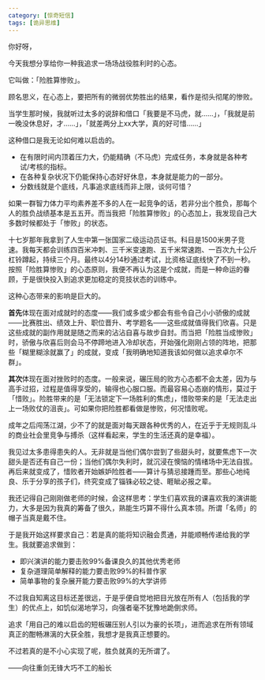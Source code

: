 ```yaml
---
category: [惊奇短信]
tags: [诡异思维]
---
```


你好呀，

今天我想分享给你一种我追求一场场战役胜利时的心态。

它叫做：「险胜算惨败」。

顾名思义，在心态上，要把所有的微弱优势胜出的结果，看作是彻头彻尾的惨败。

当学生那时候，我就听过太多的说辞和借口「我要是不马虎，就……」，「我就是前一晚没休息好，才……」，「就差两分上xx大学，真的好可惜……」

这种借口是我无论如何难以启齿的。

- 在有限时间内顶着压力大，仍能精确（不马虎）完成任务，本身就是各种考试/考核的指标。
- 在各种复杂状况下仍能保持心态好好休息，本身就是能力的一部分。
- 分数线就是个底线，凡事追求底线而非上限，谈何可惜？

如果一群智力体力平均素养差不多的人在一起竞争的话，若非分出个胜负，那每个人的胜负战绩基本是五五开。而当我把「险胜算惨败」的心态加上，我发现自己大多数时候都处于「惨败」的状态。

十七岁那年我拿到了人生中第一张国家二级运动员证书。科目是1500米男子竞速。我每天都会训练四百米冲刺、三千米变速跑、五千米常速跑、一百次九十公斤杠铃蹲起，持续三个月。最终以4分14秒通过考试，比资格证底线快了不到一秒。按照「险胜算惨败」的心态原则，我便不再认为这是个成就，而是一种命运的眷顾，于是很快投入到追求更加稳定的竞技状态的训练中。

这种心态带来的影响是巨大的。

**首先**体现在面对成就时的态度——我们或多或少都会有些令自己小小骄傲的成就——比赛胜出、绩效上升、职位晋升、考学题名——这些成就值得我们欣喜。只是这些成就的副作用就是随之而来的沾沾自喜与故步自封。而当把「险胜当成惨败」时，骄傲与欣喜后则会马不停蹄地进入冷却状态，开始强化刚刚占领的阵地，把那些「糊里糊涂就赢了」的成就，变成「我明确地知道我该如何做以追求卓尔不群」。

**其次**体现在面对挫败时的态度。一般来说，碾压局的败方心态都不会太差，因为与高手过招，过程是值得享受的，输得也心服口服。而最容易心态崩的情形，莫过于「惜败」。险胜带来的是「无法锁定下一场胜利的焦虑」，惜败带来的是「无法走出上一场败仗的沮丧」。可如果你把险胜都看做是惨败，何况惜败呢。

成年之后闯荡江湖，少不了的就是面对每天跟各种优秀的人，在近乎于无规则乱斗的商业社会里竞争与搏杀（这样看起来，学生的生活还真的是幸福）。

我见过太多患得患失的人。无非就是当他们偶尔尝到了些甜头时，就要焦虑下一次甜头是否还有自己一份；当他们偶尔失利时，就沉浸在懊恼的情绪场中无法自拔。再后来就变成了，惜败者开始嫉妒险胜者——算计与猜忌接踵而至。那些心地纯良、乐于分享的孩子们，终究变成了锱铢必较之徒、睚眦必报之辈。

我还记得自己刚刚做老师的时候，会这样思考：学生们喜欢我的课喜欢我的演讲能力，大多是因为我真的筹备了很久，熟能生巧算不得什么真本领。所谓「名师」的帽子当真是戴不住。

于是我开始这样要求自己：若是真的能将知识融会贯通，并能顺畅传递给我的学生。我就要追求做到：

- 即兴演讲的能力要击败99%备课良久的其他优秀老师
- 复杂道理简单解释的能力要击败99%的科普作家
- 简单事物的复杂展开能力要击败99%的大学讲师

不过我自知离这目标还差很远，于是乎便自觉地把目光放在所有人（包括我的学生）的优点上，如饥似渴地学习，向强者毫不犹豫地跪倒求师。

追求「用自己的难以启齿的短板碾压别人引以为豪的长项」，进而追求在所有领域真正的酣畅淋漓的大获全胜，我想才是我真正想要的。

不过若真的是不小心实现了呢，胜负就真的无所谓了。

——向往重剑无锋大巧不工的船长